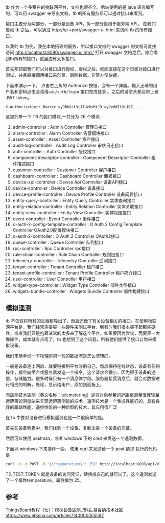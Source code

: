 tb 作为一个多租户的物联网平台，文档也很齐全。后端使用的是 java 语言编写的，可以用 swagger 来导出文档。tb 的所有服务都可以通过接口来看到。

接口主要分为两部分，一部分是设备 API，另一部分是用于服务端 API。 在我们启动 tb 之后，可以通过 http://ip +port/swagger-ui.html 来访问 tb 的所有接口。

以我的 tb 为例，我在本地搭建的服务，所以接口文档的 swagger 的文档可直接访问 <http://localhost:8080/swagger-ui.html/> 打开 swagger 文档之后，你会看到tb所有的接口，这里边有太多接口。

首先那顶部我们可以对接口进行授权，授权之后，就能直接在这个页面对接口进行测试，并且直接调用接口来创建，删除数据。非常方便快捷。

下面来演示一下。 点击右上角的 Authorize 按钮，会有一个弹窗。输入正确的用户名和密码点击会调用`api/auth/login` 接口完成登录 。之后的请求头都会带上该 JWT token。

```
X-Authorization: Bearer eyJhbGciOiJIUzUxMiJ9.eyJzdWIiOiJ0Z...
```

这里列举一下 TB 的接口模块,一共分为 26 个模块

1. admin-controller : Admin Controller 管理员接口
2. alarm-controller : Alarm Controller 告警模块接口
3. asset-controller : Asset Controller 资产接口
4. audit-log-controller : Audit Log Controller 审核日志接口
5. auth-controller : Auth Controller 授权接口
6. component-descriptor-controller : Component Descriptor Controller 组件描述接口
7. customer-controller : Customer Controller 客户接口
8. dashboard-controller : Dashboard Controller 面板接口
9. device-api-controller : Device Api Controller 设备API接口
10. device-controller : Device Controller 设备接口
11. device-profile-controller : Device Profile Controller 设备简要接口
12. entity-query-controller : Entity Query Controller 实体查询接口
13. entity-relation-controller : Entity Relation Controller 实体关联接口
14. entity-view-controller : Entity View Controller 实体视图接口
15. event-controller : Event Controller 事件接口
16. o-auth-2-config-template-controller : O Auth 2 Config Template Controller OAuth2.0配置模块接口
17. o-auth-2-controller : O Auth 2 Controller OAuth2接口
18. queue-controller : Queue Controller 队列接口
19. rpc-controller : Rpc Controller rpc接口
20. rule-chain-controller : Rule Chain Controller 规则链接口
21. telemetry-controller : Telemetry Controller 遥测接口
22. tenant-controller : Tenant Controller 租户接口
23. tenant-profile-controller : Tenant Profile Controller 租户简介接口
24. user-controller : User Controller 用户接口
25. widget-type-controller : Widget Type Controller 部件类型接口
26. widgets-bundle-controller : Widgets Bundle Controller 部件构建接口

## 模拟遥测

tb 不仅仅将所有的文档都导出了，而且还做了有关设备相关的接口。在使用物联网平台是，我们经常需要买一些硬件来测试平台，到有时我们根本买不起那些硬件，或者我们只是抱着试试的太多来了解这个平台，如果要因为尝试，而要买一大堆硬件，成本就有点高了。tb 也想到了这个问题，所有他们提供了接口让你来模拟设备。

我们来简单说一下物理网的一般的数据流是怎么流转的。

一般是设备连上网后，就要链接到平台注册自己，然后保持在线状态，设备有任何操作，都会向平台或服务器发送一个指令，这个请求会很小，因为限于设备的通信，存储能力。很多时候只有一个消息体字段。服务器接受消息后，就会对数据进行相应的判断，处理，显示给用户，添加到面板上。

而遥测技术遥测（英文名称：telemetering）是将对象参量的近距离测量值传输至远距离的测量站来实现远距离测量的技术。遥测技术是一个集成性能好的，具有良好的跟踪性能、遥控性能的一种新型的技术，其应用很广泛

在 tb 中要对设备进行模拟遥测也是一件很简单的是。

首先在设备列表中，我们找到一个设备，复制出来一个设备的凭证。

然后可以使用 postman，或者 windows 下的 cmd 来发送一个遥测数据。

下面以 windows 下来操作一些。 使用 curl 来发送给一个 post 请求 执行的代码是

```sh
curl -v -X POST -d "{\"temperature\": 25}" http://localhost:8080/api/v1/T2_TEST_TOKEN/telemetry --header "Content-Type:application/json"
```

T2_TEST_TOKEN 就是设备的访问凭证，替换成自己的就可以了。这个遥测发送了一个属性temperature，属性值为 25。

## 参考

ThingsBoard教程（七）：模拟设备遥测_专栏_易百纳技术社区
<https://www.ebaina.com/articles/140000005587>
